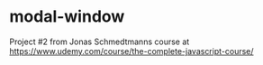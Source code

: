 # modal-window
Project #2 from Jonas Schmedtmanns course at https://www.udemy.com/course/the-complete-javascript-course/ 
